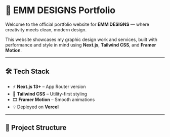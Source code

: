 # 🎨 EMM DESIGNS Portfolio

Welcome to the official portfolio website for **EMM DESIGNS** — where creativity meets clean, modern design.

This website showcases my graphic design work and services, built with performance and style in mind using **Next.js**, **Tailwind CSS**, and **Framer Motion**.

---

## 🛠 Tech Stack

- ⚡ **Next.js 13+** – App Router version
- 🎨 **Tailwind CSS** – Utility-first styling
- 🎞 **Framer Motion** – Smooth animations
- 💡 Deployed on **Vercel**

---

## 📁 Project Structure


